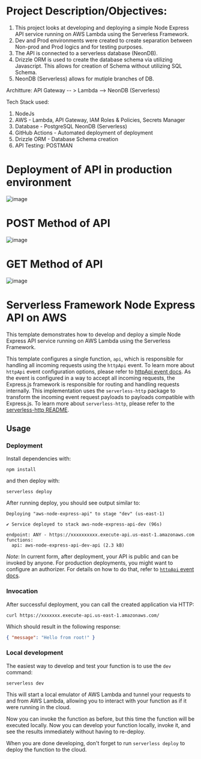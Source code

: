 <!--
title: 'Serverless Framework Node Express API on AWS'
description: 'This template demonstrates how to develop and deploy a simple Node Express API running on AWS Lambda using the Serverless Framework.'
layout: Doc
framework: v4
platform: AWS
language: nodeJS
priority: 1
authorLink: 'https://github.com/serverless'
authorName: 'Serverless, Inc.'
authorAvatar: 'https://avatars1.githubusercontent.com/u/13742415?s=200&v=4'
-->

# Project Description/Objectives:  
1. This project looks at developing and deploying a simple Node Express API service running on AWS Lambda using the Serverless Framework.
2. Dev and Prod environments were created to create separation between Non-prod and Prod logics and for testing purposes. 
3. The API is connected to a serverless database (NeonDB). 
4. Drizzle ORM is used to create the database schema via utilizing Javascript. This allows for creation of Schema without utilizing SQL Schema. 
5. NeonDB (Serverless) allows for mutiple branches of DB. 

Architture: 
API Gateway -- > Lambda --> NeonDB (Serverless) 

Tech Stack used: 
1. NodeJs
2. AWS - Lambda, API Gateway, IAM Roles & Policies, Secrets Manager 
3. Database - PostgreSQL NeonDB (Serverless) 
4. GitHub Actions - Automated deployment of deployment
5. Drizzle ORM - Database Schema creation 
6. API Testing: POSTMAN 

# Deployment of API in production environment
![image](https://github.com/user-attachments/assets/0312955c-5c95-4976-a303-5a1bd3b3eddb)

# POST Method of API
![image](https://github.com/user-attachments/assets/d50f080e-0956-4b00-b809-bad677dcca69)

# GET Method of API
![image](https://github.com/user-attachments/assets/20d05388-390d-4eee-8dd1-f20cf3d037dd)


# Serverless Framework Node Express API on AWS

This template demonstrates how to develop and deploy a simple Node Express API service running on AWS Lambda using the Serverless Framework.

This template configures a single function, `api`, which is responsible for handling all incoming requests using the `httpApi` event. To learn more about `httpApi` event configuration options, please refer to [httpApi event docs](https://www.serverless.com/framework/docs/providers/aws/events/http-api/). As the event is configured in a way to accept all incoming requests, the Express.js framework is responsible for routing and handling requests internally. This implementation uses the `serverless-http` package to transform the incoming event request payloads to payloads compatible with Express.js. To learn more about `serverless-http`, please refer to the [serverless-http README](https://github.com/dougmoscrop/serverless-http).

## Usage

### Deployment

Install dependencies with:

```
npm install
```

and then deploy with:

```
serverless deploy
```

After running deploy, you should see output similar to:

```
Deploying "aws-node-express-api" to stage "dev" (us-east-1)

✔ Service deployed to stack aws-node-express-api-dev (96s)

endpoint: ANY - https://xxxxxxxxxx.execute-api.us-east-1.amazonaws.com
functions:
  api: aws-node-express-api-dev-api (2.3 kB)
```

_Note_: In current form, after deployment, your API is public and can be invoked by anyone. For production deployments, you might want to configure an authorizer. For details on how to do that, refer to [`httpApi` event docs](https://www.serverless.com/framework/docs/providers/aws/events/http-api/).

### Invocation

After successful deployment, you can call the created application via HTTP:

```
curl https://xxxxxxx.execute-api.us-east-1.amazonaws.com/
```

Which should result in the following response:

```json
{ "message": "Hello from root!" }
```

### Local development

The easiest way to develop and test your function is to use the `dev` command:

```
serverless dev
```

This will start a local emulator of AWS Lambda and tunnel your requests to and from AWS Lambda, allowing you to interact with your function as if it were running in the cloud.

Now you can invoke the function as before, but this time the function will be executed locally. Now you can develop your function locally, invoke it, and see the results immediately without having to re-deploy.

When you are done developing, don't forget to run `serverless deploy` to deploy the function to the cloud.
